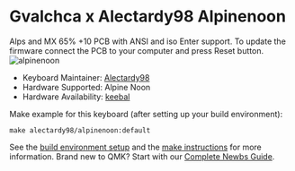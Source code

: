 # Gvalchca x Alectardy98 Alpinenoon

Alps and MX 65% +10 PCB with ANSI and iso Enter support. To update the firmware connect the PCB to your computer and press Reset button.
![alpinenoon](https://i.imgur.com/0mB5HFxh.jpeg)

* Keyboard Maintainer: [Alectardy98](https://github.com/alectardy98)
* Hardware Supported: Alpine Noon
* Hardware Availability: [keebal](https://keebal.com)

Make example for this keyboard (after setting up your build environment):

    make alectardy98/alpinenoon:default

See the [build environment setup](https://docs.qmk.fm/#/getting_started_build_tools) and the [make instructions](https://docs.qmk.fm/#/getting_started_make_guide) for more information. Brand new to QMK? Start with our [Complete Newbs Guide](https://docs.qmk.fm/#/newbs).
